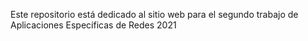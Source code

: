 Este repositorio está dedicado al sitio web para el segundo trabajo de Aplicaciones Específicas de Redes 2021